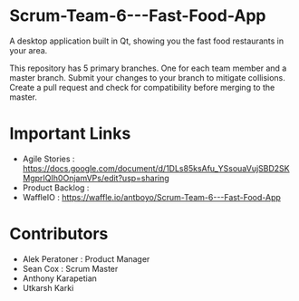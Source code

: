 # Scrum-Team-6---Fast-Food-App
A desktop application built in Qt, showing you the fast food restaurants in your area. 

This repository has 5 primary branches. One for each team member and a master branch. Submit your changes to your branch to mitigate collisions. Create a pull request and check for compatibility before merging to the master. 

# Important Links
- Agile Stories   : https://docs.google.com/document/d/1DLs85ksAfu_YSsouaVujSBD2SKMgprIQIh0OnjamVPs/edit?usp=sharing 
- Product Backlog :
- WaffleIO        : https://waffle.io/antboyo/Scrum-Team-6---Fast-Food-App

# Contributors
- Alek Peratoner     : Product Manager
- Sean Cox           : Scrum Master
- Anthony Karapetian
- Utkarsh Karki
